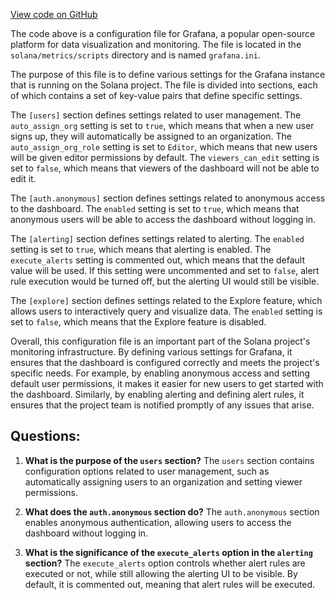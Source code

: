 
[View code on GitHub](https://github.com/solana-labs/solana/blob/master/metrics/scripts/grafana.ini)

The code above is a configuration file for Grafana, a popular open-source platform for data visualization and monitoring. The file is located in the `solana/metrics/scripts` directory and is named `grafana.ini`. 

The purpose of this file is to define various settings for the Grafana instance that is running on the Solana project. The file is divided into sections, each of which contains a set of key-value pairs that define specific settings. 

The `[users]` section defines settings related to user management. The `auto_assign_org` setting is set to `true`, which means that when a new user signs up, they will automatically be assigned to an organization. The `auto_assign_org_role` setting is set to `Editor`, which means that new users will be given editor permissions by default. The `viewers_can_edit` setting is set to `false`, which means that viewers of the dashboard will not be able to edit it.

The `[auth.anonymous]` section defines settings related to anonymous access to the dashboard. The `enabled` setting is set to `true`, which means that anonymous users will be able to access the dashboard without logging in.

The `[alerting]` section defines settings related to alerting. The `enabled` setting is set to `true`, which means that alerting is enabled. The `execute_alerts` setting is commented out, which means that the default value will be used. If this setting were uncommented and set to `false`, alert rule execution would be turned off, but the alerting UI would still be visible.

The `[explore]` section defines settings related to the Explore feature, which allows users to interactively query and visualize data. The `enabled` setting is set to `false`, which means that the Explore feature is disabled.

Overall, this configuration file is an important part of the Solana project's monitoring infrastructure. By defining various settings for Grafana, it ensures that the dashboard is configured correctly and meets the project's specific needs. For example, by enabling anonymous access and setting default user permissions, it makes it easier for new users to get started with the dashboard. Similarly, by enabling alerting and defining alert rules, it ensures that the project team is notified promptly of any issues that arise.
## Questions: 
 1. **What is the purpose of the `users` section?** 
The `users` section contains configuration options related to user management, such as automatically assigning users to an organization and setting viewer permissions.

2. **What does the `auth.anonymous` section do?** 
The `auth.anonymous` section enables anonymous authentication, allowing users to access the dashboard without logging in.

3. **What is the significance of the `execute_alerts` option in the `alerting` section?** 
The `execute_alerts` option controls whether alert rules are executed or not, while still allowing the alerting UI to be visible. By default, it is commented out, meaning that alert rules will be executed.